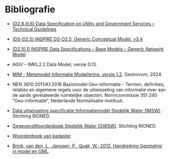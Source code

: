 Bibliografie
============



-   [(D2.8.III.6) Data Specification on Utility and Government Services – Technical Guidelines](https://inspire.ec.europa.eu/id/document/tg/us)

-   [(DS-D2.5) INSPIRE DS-D2.5, Generic Conceptual Model, v3.4](https://inspire.ec.europa.eu/documents/inspire-generic-conceptual-model)

-   [(D2.10.1) INSPIRE Data Specifications – Base Models – Generic Network Model](https://inspire.ec.europa.eu/documents/inspire-data-specifications-%E2%80%93-base-models-%E2%80%93-generic-network-model)

-   AGIV – IMKL2.2 Data Model, versie 0.13.

-	[MIM - Metamodel Informatie Modellering, versie 1.2](https://docs.geostandaarden.nl/mim/def-st-mim-20240613/), Geonovum, 2024.

-   NEN 3610:2011/A1:2016 Basismodel Geo-informatie - Termen, definities,
    relaties en algemene regels voor de uitwisseling van informatie over aan de
    aarde gerelateerde ruimtelijke objecten. Normcommissie 351 240
    "Geo-informatie”, Nederlands Normalisatie-instituut.

-   [Data uitwisseling specificatie Informatiemodel Stedelijk Water (IMSW)](http://www.riool.net/-/informatiemodel-stedelijk-water-ter-visie).
    Stichting RIONED.

-   [GegevensWoordenboek Stedelijk Water (GWSW)](https://data.gwsw.nl/).
    Stichting RIONED.

-   [Woordenboek van kadaster](https://tax.kadaster.nl/)

-   [Brink, van den, L., Janssen, P., Quak, W.; 2012. Handreiking Geometrie in
    model en GML](https://docs.geostandaarden.nl/nen3610/gimeg/).
